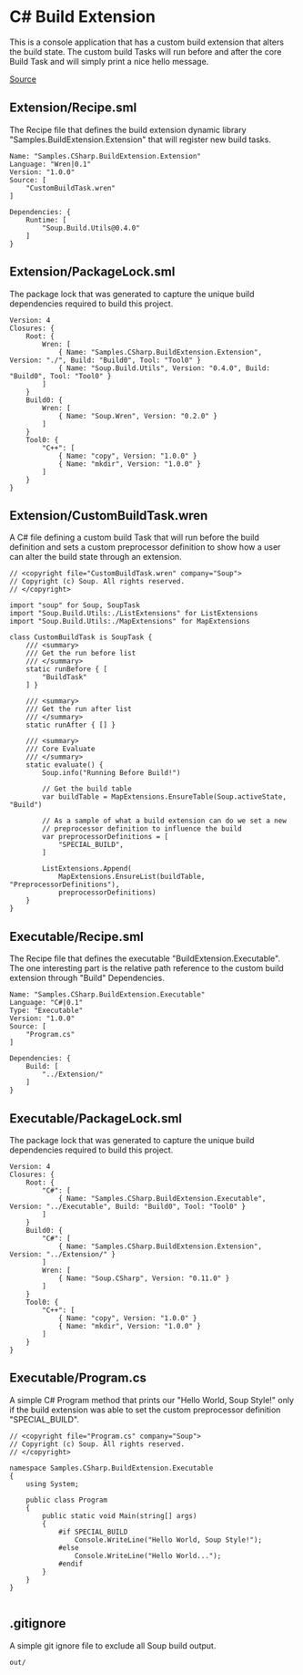 # C# Build Extension
This is a console application that has a custom build extension that alters the build state. The custom build Tasks will run before and after the core Build Task and will simply print a nice hello message.

[Source](https://github.com/SoupBuild/Soup/tree/main/Samples/CSharp/BuildExtension)

## Extension/Recipe.sml
The Recipe file that defines the build extension dynamic library "Samples.BuildExtension.Extension" that will register new build tasks.
```
Name: "Samples.CSharp.BuildExtension.Extension"
Language: "Wren|0.1"
Version: "1.0.0"
Source: [
    "CustomBuildTask.wren"
]

Dependencies: {
    Runtime: [
        "Soup.Build.Utils@0.4.0"
    ]
}
```

## Extension/PackageLock.sml
The package lock that was generated to capture the unique build dependencies required to build this project.
```
Version: 4
Closures: {
    Root: {
        Wren: [
            { Name: "Samples.CSharp.BuildExtension.Extension", Version: "./", Build: "Build0", Tool: "Tool0" }
            { Name: "Soup.Build.Utils", Version: "0.4.0", Build: "Build0", Tool: "Tool0" }
        ]
    }
    Build0: {
        Wren: [
            { Name: "Soup.Wren", Version: "0.2.0" }
        ]
    }
    Tool0: {
        "C++": [
            { Name: "copy", Version: "1.0.0" }
            { Name: "mkdir", Version: "1.0.0" }
        ]
    }
}
```

## Extension/CustomBuildTask.wren
A C# file defining a custom build Task that will run before the build definition and sets a custom preprocessor definition to show how a user can alter the build state through an extension.
```
// <copyright file="CustomBuildTask.wren" company="Soup">
// Copyright (c) Soup. All rights reserved.
// </copyright>

import "soup" for Soup, SoupTask
import "Soup.Build.Utils:./ListExtensions" for ListExtensions
import "Soup.Build.Utils:./MapExtensions" for MapExtensions

class CustomBuildTask is SoupTask {
    /// <summary>
    /// Get the run before list
    /// </summary>
    static runBefore { [
        "BuildTask"
    ] }

    /// <summary>
    /// Get the run after list
    /// </summary>
    static runAfter { [] }

    /// <summary>
    /// Core Evaluate
    /// </summary>
    static evaluate() {
        Soup.info("Running Before Build!")

        // Get the build table
        var buildTable = MapExtensions.EnsureTable(Soup.activeState, "Build")

        // As a sample of what a build extension can do we set a new
        // preprocessor definition to influence the build
        var preprocessorDefinitions = [
            "SPECIAL_BUILD",
        ]

        ListExtensions.Append(
            MapExtensions.EnsureList(buildTable, "PreprocessorDefinitions"),
            preprocessorDefinitions)
    }
}
```

## Executable/Recipe.sml
The Recipe file that defines the executable "BuildExtension.Executable". The one interesting part is the relative path reference to the custom build extension through "Build" Dependencies.
```
Name: "Samples.CSharp.BuildExtension.Executable"
Language: "C#|0.1"
Type: "Executable"
Version: "1.0.0"
Source: [
    "Program.cs"
]

Dependencies: {
    Build: [
        "../Extension/"
    ]
}
```

## Executable/PackageLock.sml
The package lock that was generated to capture the unique build dependencies required to build this project.
```
Version: 4
Closures: {
    Root: {
        "C#": [
            { Name: "Samples.CSharp.BuildExtension.Executable", Version: "../Executable", Build: "Build0", Tool: "Tool0" }
        ]
    }
    Build0: {
        "C#": [
            { Name: "Samples.CSharp.BuildExtension.Extension", Version: "../Extension/" }
        ]
        Wren: [
            { Name: "Soup.CSharp", Version: "0.11.0" }
        ]
    }
    Tool0: {
        "C++": [
            { Name: "copy", Version: "1.0.0" }
            { Name: "mkdir", Version: "1.0.0" }
        ]
    }
}
```

## Executable/Program.cs
A simple C# Program method that prints our "Hello World, Soup Style!" only if the build extension was able to set the custom preprocessor definition "SPECIAL_BUILD".
```
// <copyright file="Program.cs" company="Soup">
// Copyright (c) Soup. All rights reserved.
// </copyright>

namespace Samples.CSharp.BuildExtension.Executable
{
    using System;

    public class Program
    {
        public static void Main(string[] args)
        {
            #if SPECIAL_BUILD
                Console.WriteLine("Hello World, Soup Style!");
            #else
                Console.WriteLine("Hello World...");
            #endif
        }
    }
}


```

## .gitignore
A simple git ignore file to exclude all Soup build output.
```
out/
```
